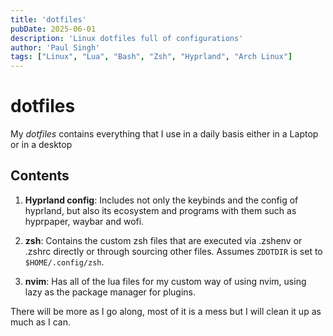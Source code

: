 ```yaml
---
title: 'dotfiles'
pubDate: 2025-06-01
description: 'Linux dotfiles full of configurations'
author: 'Paul Singh'
tags: ["Linux", "Lua", "Bash", "Zsh", "Hyprland", "Arch Linux"]
---
```

# dotfiles

My _dotfiles_ contains everything that I use in a daily basis either in a Laptop or in a desktop

## Contents
1. **Hyprland config**: Includes not only the keybinds and the config of hyprland, but also its ecosystem and programs with them such as hyprpaper, waybar and wofi.

2. **zsh**: Contains the custom zsh files that are executed via .zshenv or .zshrc directly or through sourcing other files. Assumes `ZDOTDIR` is set to `$HOME/.config/zsh`.

3. **nvim**: Has all of the lua files for my custom way of using nvim, using lazy as the package manager for plugins.

There will be more as I go along, most of it is a mess but I will clean it up as much as I can.